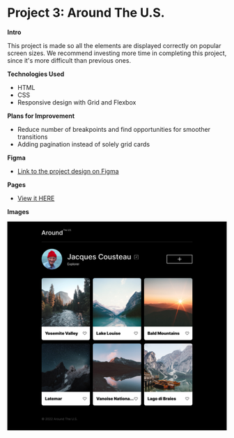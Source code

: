 # Project 3: Around The U.S.

**Intro**

This project is made so all the elements are displayed correctly on popular screen sizes. We recommend investing more time in completing this project, since it's more difficult than previous ones.

**Technologies Used**

- HTML
- CSS
- Responsive design with Grid and Flexbox

**Plans for Improvement**

- Reduce number of breakpoints and find opportunities for smoother transitions
- Adding pagination instead of solely grid cards

**Figma**

- [Link to the project design on Figma](https://www.figma.com/file/ii4xxsJ0ghevUOcssTlHZv/Sprint-3%3A-Around-the-US?node-id=0%3A1)

**Pages**

- [View it HERE](https://mgildenberg.github.io/se_project_aroundtheus/)

**Images**

![1280px Resolution](images/1280px_resolution.png)
